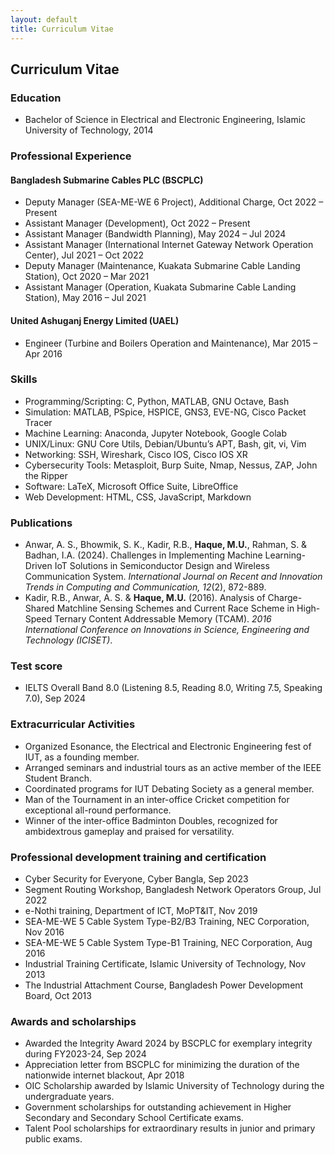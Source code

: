 ```yaml
---
layout: default
title: Curriculum Vitae
---
```


## Curriculum Vitae

### Education

- Bachelor of Science in Electrical and Electronic Engineering, Islamic University of Technology, 2014

### Professional Experience

#### Bangladesh Submarine Cables PLC (BSCPLC)
  - Deputy Manager (SEA-ME-WE 6 Project), Additional Charge, Oct 2022 – Present
  - Assistant Manager (Development), Oct 2022 – Present
  - Assistant Manager (Bandwidth Planning), May 2024 – Jul 2024
  - Assistant Manager (International Internet Gateway Network Operation Center), Jul 2021 – Oct 2022
  - Deputy Manager (Maintenance, Kuakata Submarine Cable Landing Station), Oct 2020 – Mar 2021
  - Assistant Manager (Operation, Kuakata Submarine Cable Landing Station), May 2016 – Jul 2021

#### United Ashuganj Energy Limited (UAEL)
  - Engineer (Turbine and Boilers Operation and Maintenance), Mar 2015 – Apr 2016

### Skills

- Programming/Scripting: C, Python, MATLAB, GNU Octave, Bash
- Simulation: MATLAB, PSpice, HSPICE, GNS3, EVE-NG, Cisco Packet Tracer
- Machine Learning: Anaconda, Jupyter Notebook, Google Colab
- UNIX/Linux: GNU Core Utils, Debian/Ubuntu’s APT, Bash, git, vi, Vim
- Networking: SSH, Wireshark, Cisco IOS, Cisco IOS XR
- Cybersecurity Tools: Metasploit, Burp Suite, Nmap, Nessus, ZAP, John the Ripper
- Software: LaTeX, Microsoft Office Suite, LibreOffice
- Web Development: HTML, CSS, JavaScript, Markdown

### Publications

- Anwar, A. S., Bhowmik, S. K., Kadir, R.B., **Haque, M.U.**, Rahman, S. & Badhan, I.A. (2024). Challenges in Implementing Machine Learning-Driven IoT Solutions in Semiconductor Design and Wireless Communication System. *International Journal on Recent and Innovation Trends in Computing and Communication, 12*(2), 872-889.
- Kadir, R.B., Anwar, A. S. & **Haque, M.U.** (2016). Analysis of Charge-Shared Matchline Sensing Schemes and Current Race Scheme in High-Speed Ternary Content Addressable Memory (TCAM). *2016 International Conference on Innovations in Science, Engineering and Technology (ICISET)*.

### Test score

- IELTS Overall Band 8.0 (Listening 8.5, Reading 8.0, Writing 7.5, Speaking 7.0), Sep 2024

### Extracurricular Activities

- Organized Esonance, the Electrical and Electronic Engineering fest of IUT, as a founding member.
- Arranged seminars and industrial tours as an active member of the IEEE Student Branch.
- Coordinated programs for IUT Debating Society as a general member.
- Man of the Tournament in an inter-office Cricket competition for exceptional all-round performance.
- Winner of the inter-office Badminton Doubles, recognized for ambidextrous gameplay and praised for versatility.

### Professional development training and certification

- Cyber Security for Everyone, Cyber Bangla, Sep 2023
- Segment Routing Workshop, Bangladesh Network Operators Group, Jul 2022
- e-Nothi training, Department of ICT, MoPT&IT, Nov 2019
- SEA-ME-WE 5 Cable System Type-B2/B3 Training, NEC Corporation, Nov 2016
- SEA-ME-WE 5 Cable System Type-B1 Training, NEC Corporation, Aug 2016
- Industrial Training Certificate, Islamic University of Technology, Nov 2013
- The Industrial Attachment Course, Bangladesh Power Development Board, Oct 2013

### Awards and scholarships

- Awarded the Integrity Award 2024 by BSCPLC for exemplary integrity during FY2023-24, Sep 2024
- Appreciation letter from BSCPLC for minimizing the duration of the nationwide internet blackout, Apr 2018
- OIC Scholarship awarded by Islamic University of Technology during the undergraduate years.
- Government scholarships for outstanding achievement in Higher Secondary and Secondary School Certificate exams.
- Talent Pool scholarships for extraordinary results in junior and primary public exams. 